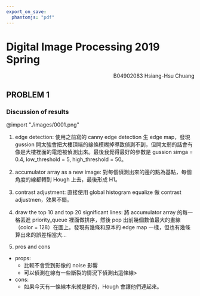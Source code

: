 ```yaml
---
export_on_save:
  phantomjs: "pdf"
---
```


# Digital Image Processing 2019 Spring
<p style="text-align:right;">B04902083 Hsiang-Hsu Chuang</p>

## PROBLEM 1
### Discussion of results
  @import "./images/0001.png"

  1. edge detection:
    使用之前寫的 canny edge detection 生 edge map，發現 gussion 開太強會把大樓頂端的線條模糊掉導致偵測不到，但開太弱的話會有像是大樓裡面的電燈被偵測出來。最後我覺得最好的參數是 gussion simga = 0.4, low_threshold = 5, high_threshold = 50。
  
  2. accumulator array as a new image:
    對每個偵測出來的邊的點為基點，每個角度的線都轉到 Hough 上去，最後形成 H1。
  
  3. contrast adjustment:
    直接使用 global histogram equalize 做 contrast adjustmen，效果不錯。
  
  4. draw the top 10 and top 20 significant lines:
    將 accumulator array 的每一格丟進 priority_queue 裡面做排序，然後 pop 出前幾個數值最大的畫線（color = 128）在圖上。發現有幾條和原本的 edge map 一樣，但也有幾條算出來的誤差相當大...

  5. pros and cons
  * props:
      * 比較不會受到影像的 noise 影響
      * 可以偵測在線有一些斷裂的情況下偵測出這條線>
  * cons:
      * 如果今天有一條線本來就是斷的，Hough 會讓他們連起來。
